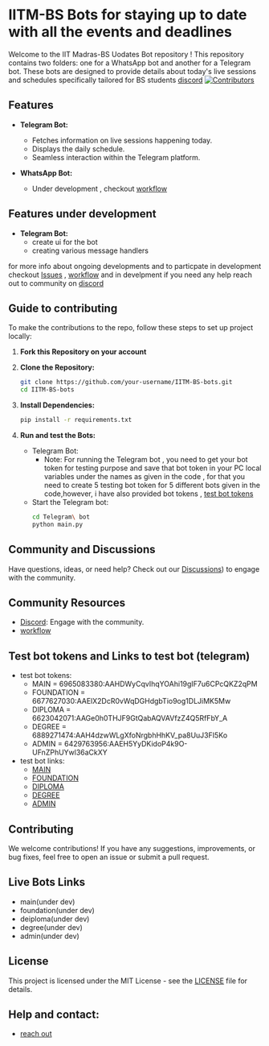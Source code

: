 # IITM-BS Bots for staying up to date with all the events and deadlines

Welcome to the IIT Madras-BS Uodates Bot repository ! This repository contains two folders: one for a WhatsApp bot and another for a Telegram bot. These bots are designed to provide details about today's live sessions and schedules specifically tailored for BS students
[discord](https://discord.gg/hux9vWjVhR)
[![Contributors](https://img.shields.io/github/contributors/your-username/your-repo-name.svg)](https://your-repo-url/graphs/contributors)

## Features

- **Telegram Bot:**
  - Fetches information on live sessions happening today.
  - Displays the daily schedule.
  - Seamless interaction within the Telegram platform.

- **WhatsApp Bot:**
  - Under development , checkout [workflow](https://docs.google.com/document/d/1yjr_NXChKjF3HIbJfOVPO2BQ8AqG9RMoNGmtE4Ih1C0/edit?usp=sharing)

## Features under development
- **Telegram Bot:**
  - create ui for the bot
  - creating various message handlers
    
for more info about ongoing developments and to particpate in development checkout [Issues](https://github.com/shubhamatkal/IITM-BS-bots/issues) , [workflow](https://docs.google.com/document/d/1yjr_NXChKjF3HIbJfOVPO2BQ8AqG9RMoNGmtE4Ih1C0/edit?usp=sharing)
and in develpment if you need any help reach out to community on [discord](https://discord.gg/hux9vWjVhR)

## Guide to contributing

To make the contributions to the repo, follow these steps to set up project locally:

1. **Fork this Repository on your account**
2. **Clone the Repository:**
   ```bash
   git clone https://github.com/your-username/IITM-BS-bots.git
   cd IITM-BS-bots
   ```

3. **Install Dependencies:**
   ```bash
   pip install -r requirements.txt
   ```

4. **Run and test the Bots:**
   - Telegram Bot:
     - Note: For running the Telegram bot , you need to get your bot token for testing purpose and save that bot token in your PC local variables
     under the names as given in the code , for that you need to create 5 testing bot token for 5 different bots given in the code,however, i have also provided bot tokens ,
     [test bot tokens](https://github.com/shubhamatkal/IITM-BS-bots/edit/main/README.md#test-bot-tokens-and-links-to-test-bot-telegram)
   - Start the Telegram bot:
     ```bash
     cd Telegram\ bot
     python main.py
     ```

## Community and Discussions

Have questions, ideas, or need help? Check out our [Discussions](https://discord.gg/hux9vWjVhR)) to engage with the community.

## Community Resources

- [Discord](https://discord.gg/hux9vWjVhR): Engage with the community.
- [workflow](https://docs.google.com/document/d/1yjr_NXChKjF3HIbJfOVPO2BQ8AqG9RMoNGmtE4Ih1C0/edit?usp=sharing)

## Test bot tokens and Links to test bot (telegram)
  - test bot tokens:
    - MAIN = 6965083380:AAHDWyCqvIhqYOAhi19gIF7u6CPcQKZ2qPM
    - FOUNDATION = 6677627030:AAElX2DcR0vWqDGHdgbTio9og1DLJiMK5Mw
    - DIPLOMA = 6623042071:AAGe0h0THJF9GtQabAQVAVfzZ4Q5RfFbY_A
    - DEGREE = 6889271474:AAH4dzwWLgXfoNrgbhHhKV_pa8UuJ3FI5Ko
    - ADMIN = 6429763956:AAEH5YyDKidoP4k9O-UFnZPhUYwl36aCkXY
  - test bot links:
    - [MAIN](t.me/test_main_iitmbs_bot)
    - [FOUNDATION](t.me/test_foundation_iitmbs_bot)
    - [DIPLOMA](t.me/test_diploma_iitmbs_bot)
    - [DEGREE](t.me/test_degree_iitmbsbot)
    - [ADMIN](t.me/test_admin_iitmbs_bot)

## Contributing

We welcome contributions! If you have any suggestions, improvements, or bug fixes, feel free to open an issue or submit a pull request.

## Live Bots Links
- main(under dev)
- foundation(under dev)
- deiploma(under dev)
- degree(under dev)
- admin(under dev)
  
## License

This project is licensed under the MIT License - see the [LICENSE](https://github.com/shubhamatkal/IITM-BS-bots/blob/main/LICENSE) file for details.

## Help and contact:
- [reach out](https://github.com/shubhamatkal)


